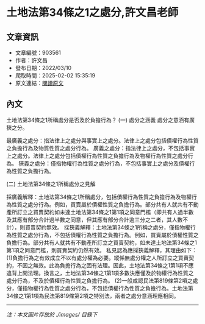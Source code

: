 # 土地法第34條之1之處分,許文昌老師

## 文章資訊
- 文章編號：903561
- 作者：許文昌
- 發布日期：2022/03/10
- 爬取時間：2025-02-02 15:35:19
- 原文連結：[閱讀原文](https://real-estate.get.com.tw/Columns/detail.aspx?no=903561)

## 內文
土地法第34條之1所稱處分是否及於負擔行為？
 (一)	處分之涵義 處分之意涵有廣狹之分。

最廣義之處分：指法律上之處分與事實上之處分。法律上之處分包括債權行為性質之負擔行為及物質性質之處分行為。
廣義之處分：指法律上之處分，不包括事實上之處分。法律上之處分包括債權行為性質之負擔行為及物權行為性質之處分行為。
狹義之處分：僅指物權行為性質之處分行為，不包括事實上之處分及債權行為性質之負擔行為。

 (二)	土地法第34條之1所稱處分之見解

採廣義解釋：土地法第34條之1所稱處分，包括債權行為性質之負擔行為及物權行為性質之處分行為。例如，買賣屬於債權性質之負擔行為。部分共有人就共有不動產所訂立之買賣契約如未達土地法第34條之1第1項之同意門檻（即共有人過半數及其應有部分合計過半數之同意，但其應有部分合計逾三分之二者，其人數不計），則買賣契約無效。
採狹義解釋：土地法第34條之1所稱之處分，僅指物權行為性質之處分行為，不包括債權行為性質之負擔行為。例如，買賣屬於債權性質之負擔行為。部分共有人就共有不動產所訂立之買賣契約，如未達土地法第34條之1第1項之同意門檻，則買賣契約仍然有效。
私見認為應採狹義解釋，其理由如下： (1)負擔行為之有效成立不以有處分權為必要。縱係無處分權之人所訂立之買賣契約，不因之無效。此為負擔行為之固有法理。因此，土地法第34條之1第1項不應違背上開法理。換言之，土地法第34條之1第1項多數決應僅及於物權行為性質之處分行為，不及於債權行為性質之負擔行為。 (2)一般咸認民法第819條第2項之處分，僅指物權行為性質之處分行為，不包括債權行為性質之負擔行為。土地法第34條之1第1項為民法第819條第2項之特別法，兩者之處分意涵理應相同。

---
*注：本文圖片存放於 ./images/ 目錄下*
